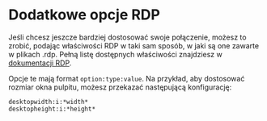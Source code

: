 # Dodatkowe opcje RDP

Jeśli chcesz jeszcze bardziej dostosować swoje połączenie, możesz to zrobić, podając właściwości RDP w taki sam sposób, w jaki są one zawarte w plikach .rdp. Pełną listę dostępnych właściwości znajdziesz w [dokumentacji RDP](https://learn.microsoft.com/en-us/windows-server/remote/remote-desktop-services/clients/rdp-files).

Opcje te mają format `option:type:value`. Na przykład, aby dostosować rozmiar okna pulpitu, możesz przekazać następującą konfigurację:
```
desktopwidth:i:*width*
desktopheight:i:*height*
```
